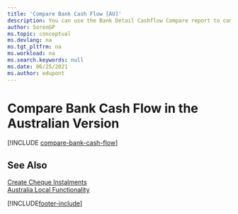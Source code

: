 ```yaml
---
title: 'Compare Bank Cash Flow [AU]'
description: You can use the Bank Detail Cashflow Compare report to compare the flow of cash in a particular bank for a specified period in the Australian version.
author: SorenGP
ms.topic: conceptual
ms.devlang: na
ms.tgt_pltfrm: na
ms.workload: na
ms.search.keywords: null
ms.date: 06/25/2021
ms.author: edupont
---
```

# <a name="compare-bank-cash-flow-in-the-australian-version" />Compare Bank Cash Flow in the Australian Version


[!INCLUDE [compare-bank-cash-flow](../includes/AUNZ/compare-bank-cash-flow.md)]

## <a name="see-also" />See Also

[Create Cheque Instalments](how-to-create-check-installments.md)   
[Australia Local Functionality](australia-local-functionality.md)


[!INCLUDE[footer-include](../../includes/footer-banner.md)]
